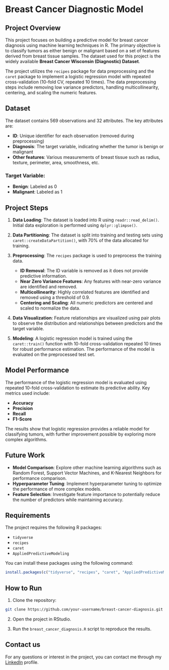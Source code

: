 # Breast Cancer Diagnostic Model

## Project Overview

This project focuses on building a predictive model for breast cancer diagnosis using machine learning techniques in R. The primary objective is to classify tumors as either benign or malignant based on a set of features derived from breast tissue samples. The dataset used for this project is the widely available **Breast Cancer Wisconsin (Diagnostic) Dataset**.

The project utilizes the `recipes` package for data preprocessing and the `caret` package to implement a logistic regression model with repeated cross-validation (10-fold CV, repeated 10 times). The data preprocessing steps include removing low variance predictors, handling multicollinearity, centering, and scaling the numeric features.

## Dataset

The dataset contains 569 observations and 32 attributes. The key attributes are:
- **ID**: Unique identifier for each observation (removed during preprocessing)
- **Diagnosis**: The target variable, indicating whether the tumor is benign or malignant
- **Other features**: Various measurements of breast tissue such as radius, texture, perimeter, area, smoothness, etc.

### Target Variable:
- **Benign**: Labeled as 0
- **Malignant**: Labeled as 1

## Project Steps

1. **Data Loading**: The dataset is loaded into R using `readr::read_delim()`. Initial data exploration is performed using `dplyr::glimpse()`.

2. **Data Partitioning**: The dataset is split into training and testing sets using `caret::createDataPartition()`, with 70% of the data allocated for training.

3. **Preprocessing**: The `recipes` package is used to preprocess the training data.
   - **ID Removal**: The ID variable is removed as it does not provide predictive information.
   - **Near Zero Variance Features**: Any features with near-zero variance are identified and removed.
   - **Multicollinearity**: Highly correlated features are identified and removed using a threshold of 0.9.
   - **Centering and Scaling**: All numeric predictors are centered and scaled to normalize the data.

4. **Data Visualization**: Feature relationships are visualized using pair plots to observe the distribution and relationships between predictors and the target variable.

5. **Modeling**: A logistic regression model is trained using the `caret::train()` function with 10-fold cross-validation repeated 10 times for robust performance estimation. The performance of the model is evaluated on the preprocessed test set.

## Model Performance

The performance of the logistic regression model is evaluated using repeated 10-fold cross-validation to estimate its predictive ability. Key metrics used include:
- **Accuracy**
- **Precision**
- **Recall**
- **F1-Score**

The results show that logistic regression provides a reliable model for classifying tumors, with further improvement possible by exploring more complex algorithms.

## Future Work

- **Model Comparison**: Explore other machine learning algorithms such as Random Forest, Support Vector Machines, and K-Nearest Neighbors for performance comparison.
- **Hyperparameter Tuning**: Implement hyperparameter tuning to optimize the performance of more complex models.
- **Feature Selection**: Investigate feature importance to potentially reduce the number of predictors while maintaining accuracy.

## Requirements

The project requires the following R packages:

- `tidyverse`
- `recipes`
- `caret`
- `AppliedPredictiveModeling`

You can install these packages using the following command:

```R
install.packages(c("tidyverse", "recipes", "caret", "AppliedPredictiveModeling"))
```

## How to Run
  1. Clone the repository:
  ```bash
  git clone https://github.com/your-username/breast-cancer-diagnosis.git
  ```

  2. Open the project in RStudio.

  3. Run the `breast_cancer_diagnosis.R` script to reproduce the results.

## Contact us
For any questions or interest in the project, you can contact me through my [LinkedIn](https://www.linkedin.com/in/arnau-urbina-lopez/) profile.


